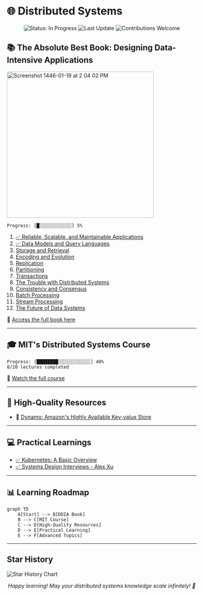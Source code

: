 # 🌐 Distributed Systems

<p align="center">
  <img src="https://img.shields.io/badge/status-in_progress-brightgreen" alt="Status: In Progress"/>
  <img src="https://img.shields.io/badge/last_update-2024--07--25-blue" alt="Last Update"/>
  <img src="https://img.shields.io/badge/contributions-welcome-orange" alt="Contributions Welcome"/>
</p>

## 📚 The Absolute Best Book: Designing Data-Intensive Applications

<img width="389" alt="Screenshot 1446-01-19 at 2 04 02 PM" src="https://github.com/user-attachments/assets/19a57547-30c1-4f41-8552-586647dbd23d">

```ascii
Progress: [█░░░░░░░░░░░░] 5%
```

1. [✅ Reliable, Scalable, and Maintainable Applications](https://github.com/basilysf1709/distributed-systems/tree/main/DDIA/Ch1)
2. [✅ Data Models and Query Languages](https://github.com/basilysf1709/distributed-systems/tree/main/DDIA/Ch2)
3. [Storage and Retrieval](https://github.com/basilysf1709/distributed-systems/tree/main/DDIA/Ch3)
4. [Encoding and Evolution](https://github.com/basilysf1709/distributed-systems/tree/main/DDIA/Ch4)
5. [Replication](https://github.com/basilysf1709/distributed-systems/tree/main/DDIA/Ch5)
6. [Partitioning](https://github.com/basilysf1709/distributed-systems/tree/main/DDIA/Ch6)
7. [Transactions](https://github.com/basilysf1709/distributed-systems/tree/main/DDIA/Ch7)
8. [The Trouble with Distributed Systems](https://github.com/basilysf1709/distributed-systems/tree/main/DDIA/Ch8)
9. [Consistency and Consensus](https://github.com/basilysf1709/distributed-systems/tree/main/DDIA/Ch9)
10. [Batch Processing](https://github.com/basilysf1709/distributed-systems/tree/main/DDIA/Ch10)
11. [Stream Processing](https://github.com/basilysf1709/distributed-systems/tree/main/DDIA/Ch11)
12. [The Future of Data Systems](https://github.com/basilysf1709/distributed-systems/tree/main/DDIA/Ch12)

📖 [Access the full book here](https://github.com/user-attachments/files/16344190/Designing.Data.Intensive.Applications.pdf)

---

## 🎓 MIT's Distributed Systems Course

```ascii
Progress: [████████░░░░░░░░░░░░] 40%
8/20 lectures completed
```

🔗 [Watch the full course](https://www.youtube.com/watch?v=cQP8WApzIQQ&list=PLrw6a1wE39_tb2fErI4-WkMbsvGQk9_UB)

---

## 📘 High-Quality Resources

- 📑 [Dynamo: Amazon's Highly Available Key-value Store](https://www.allthingsdistributed.com/files/amazon-dynamo-sosp2007.pdf)

---

## 💻 Practical Learnings

- [✅ Kubernetes: A Basic Overview](https://www.youtube.com/watch?v=X48VuDVv0do)
- [✅ Systems Design Interviews - Alex Xu](https://github.com/basilysf1709/distributed-systems/tree/main/SYS-DES-XU/Summary)

---

## 📊 Learning Roadmap

```mermaid
graph TD
    A[Start] --> B[DDIA Book]
    B --> C[MIT Course]
    C --> D[High-Quality Resources]
    D --> E[Practical Learning]
    E --> F[Advanced Topics]
```

---

## Star History

<picture>
  <source media="(prefers-color-scheme: dark)" srcset="https://api.star-history.com/svg?repos=basilysf1709/distributed-systems&type=Date&theme=dark" />
  <source media="(prefers-color-scheme: light)" srcset="https://api.star-history.com/svg?repos=basilysf1709/distributed-systems&type=Date" />
  <img alt="Star History Chart" src="https://api.star-history.com/svg?repos=basilysf1709/distributed-systems&type=Date" />
</picture>

<p align="center">
  <i>Happy learning! May your distributed systems knowledge scale infinitely! 🚀</i>
</p>
